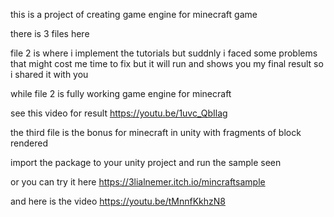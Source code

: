 this is a project of creating game engine for minecraft game 

there is 3 files here 

file 2 is where i implement the tutorials but suddnly i faced some problems that might cost me time to fix 
but it will run and shows you my final result so i shared it with you 


while file 2 is fully working game engine for minecraft 

see this video for result
https://youtu.be/1uvc_QbIlag


the third file is the bonus for minecraft in unity with fragments of block rendered 

import the package to your unity project and run the sample seen 

or you can try it here
https://3lialnemer.itch.io/mincraftsample




and here is the video 
https://youtu.be/tMnnfKkhzN8  








